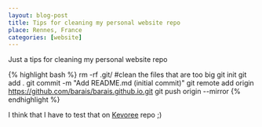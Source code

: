 ```yaml
---
layout: blog-post
title: Tips for cleaning my personal website repo
place: Rennes, France
categories: [website]
---
```

Just a tips for cleaning my personal website repo

<!--more-->


{% highlight bash %}
rm -rf .git/
#clean the files that are too big
git init
git add .
git commit -m "Add README.md (initial commit)"
git remote add origin https://github.com/barais/barais.github.io.git
git push origin --mirror
{% endhighlight %}

I think that I have to test that on [Kevoree](http://www.kevoree.org) repo	 ;)

